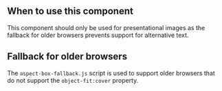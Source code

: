 ## When to use this component

This component should only be used for presentational images as the fallback for older browsers prevents support for alternative text.

## Fallback for older browsers

The ```aspect-box-fallback.js``` script is used to support older browsers that do not support the ```object-fit:cover``` property.